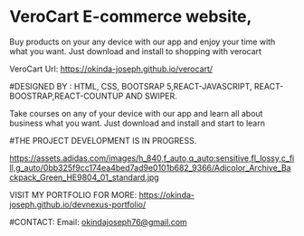 # VeroCart E-commerce website,

Buy products on your any device with our app and enjoy your time with what you want. Just download and install to shopping with verocart

VeroCart Url: https://okinda-joseph.github.io/verocart/

#DESIGNED BY : HTML, CSS, BOOTSRAP 5,REACT-JAVASCRIPT,
 REACT-BOOSTRAP,REACT-COUNTUP AND SWIPER.

Take courses on any of your device with our app and learn all about business what you want. Just download and install and start to learn

#THE PROJECT DEVELOPMENT IS IN PROGRESS. 

https://assets.adidas.com/images/h_840,f_auto,q_auto:sensitive,fl_lossy,c_fill,g_auto/0bb325f9cc174ea4bed7ad9e0101b682_9366/Adicolor_Archive_Backpack_Green_HE9804_01_standard.jpg

VISIT MY PORTFOLIO FOR MORE:
 https://okinda-joseph.github.io/devnexus-portfolio/

 #CONTACT:
 Email: okindajoseph76@gmail.com 
